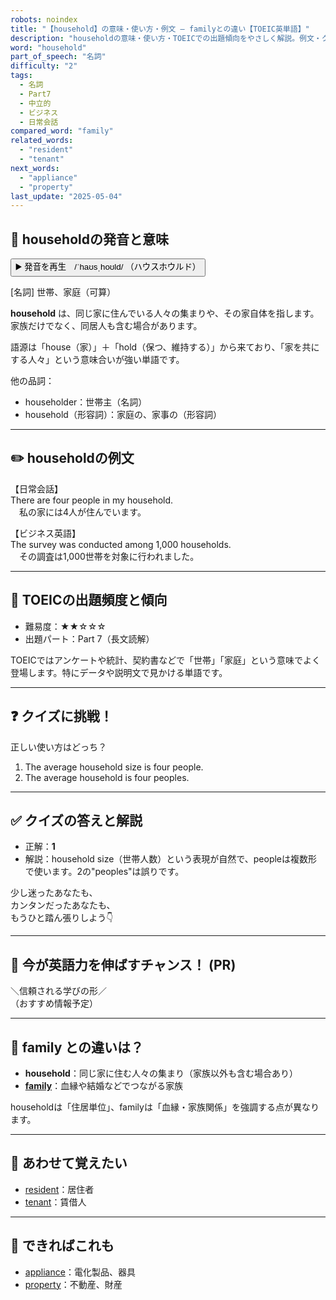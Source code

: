 ```yaml
---
robots: noindex
title: "【household】の意味・使い方・例文 ― familyとの違い【TOEIC英単語】"
description: "householdの意味・使い方・TOEICでの出題傾向をやさしく解説。例文・クイズ付きでfamilyとの違いもわかりやすく学べます。"
word: "household"
part_of_speech: "名詞"
difficulty: "2"
tags:
  - 名詞
  - Part7
  - 中立的
  - ビジネス
  - 日常会話
compared_word: "family"
related_words:
  - "resident"
  - "tenant"
next_words:
  - "appliance"
  - "property"
last_update: "2025-05-04"
---
```


## 🔰 householdの発音と意味

<button class="play-audio" onclick="playTTS('household')">
  <span class="play-audio-main">
    ▶️ 発音を再生　/ˈhaʊsˌhoʊld/
  </span>
  <span class="play-audio-sub">
    （ハウスホウルド）
  </span>
</button>

[名詞] 世帯、家庭（可算）

**household** は、同じ家に住んでいる人々の集まりや、その家自体を指します。家族だけでなく、同居人も含む場合があります。

語源は「house（家）」＋「hold（保つ、維持する）」から来ており、「家を共にする人々」という意味合いが強い単語です。

他の品詞：  
- householder：世帯主（名詞）
- household（形容詞）：家庭の、家事の（形容詞）

---

## ✏️ householdの例文

【日常会話】  
There are four people in my household.  
　私の家には4人が住んでいます。

【ビジネス英語】  
The survey was conducted among 1,000 households.  
　その調査は1,000世帯を対象に行われました。

---

## 🎯 TOEICの出題頻度と傾向

- 難易度：★★☆☆☆
- 出題パート：Part 7（長文読解）

TOEICではアンケートや統計、契約書などで「世帯」「家庭」という意味でよく登場します。特にデータや説明文で見かける単語です。

---

## ❓ クイズに挑戦！

正しい使い方はどっち？

1. The average household size is four people.  
2. The average household is four peoples.

---

## ✅ クイズの答えと解説

- 正解：**1**
- 解説：household size（世帯人数）という表現が自然で、peopleは複数形で使います。2の"peoples"は誤りです。

少し迷ったあなたも、  
カンタンだったあなたも、  
もうひと踏ん張りしよう👇️

---

## 🚀 今が英語力を伸ばすチャンス！ (PR)

<div class="info-center">
＼信頼される学びの形／<br>  
（おすすめ情報予定）
</div>

---

## 🤔  family との違いは？

- **household**：同じ家に住む人々の集まり（家族以外も含む場合あり）
- **[family](/family)**：血縁や結婚などでつながる家族

householdは「住居単位」、familyは「血縁・家族関係」を強調する点が異なります。

---

## 🧩 あわせて覚えたい

- [resident](/resident)：居住者
- [tenant](/tenant)：賃借人

---

## 📖 できればこれも

- [appliance](/appliance)：電化製品、器具
- [property](/property)：不動産、財産

<!-- cvid: aid04_bid44 -->
